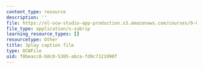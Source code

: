 ```yaml
---
content_type: resource
description: ''
file: https://ol-ocw-studio-app-production.s3.amazonaws.com/courses/9-00sc-introduction-to-psychology-fall-2011/f8beacc8b8c05305abcafd9c7121990f_SXzdOK_J-xE.vtt
file_type: application/x-subrip
learning_resource_types: []
resourcetype: Other
title: 3play caption file
type: OCWFile
uid: f8beacc8-b8c0-5305-abca-fd9c7121990f
---
```

